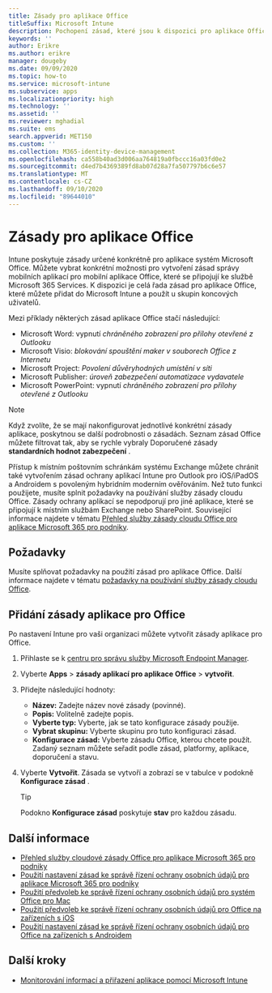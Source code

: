 ```yaml
---
title: Zásady pro aplikace Office
titleSuffix: Microsoft Intune
description: Pochopení zásad, které jsou k dispozici pro aplikace Office
keywords: ''
author: Erikre
ms.author: erikre
manager: dougeby
ms.date: 09/09/2020
ms.topic: how-to
ms.service: microsoft-intune
ms.subservice: apps
ms.localizationpriority: high
ms.technology: ''
ms.assetid: ''
ms.reviewer: mghadial
ms.suite: ems
search.appverid: MET150
ms.custom: ''
ms.collection: M365-identity-device-management
ms.openlocfilehash: ca558b40ad3d006aa764819a0fbccc16a03fd0e2
ms.sourcegitcommit: d4ed7b4369389fd8ab07d28a7fa507797b6c6e57
ms.translationtype: MT
ms.contentlocale: cs-CZ
ms.lasthandoff: 09/10/2020
ms.locfileid: "89644010"
---
```

# <a name="policies-for-office-apps"></a>Zásady pro aplikace Office

Intune poskytuje zásady určené konkrétně pro aplikace systém Microsoft Office. Můžete vybrat konkrétní možnosti pro vytvoření zásad správy mobilních aplikací pro mobilní aplikace Office, které se připojují ke službě Microsoft 365 Services. K dispozici je celá řada zásad pro aplikace Office, které můžete přidat do Microsoft Intune a použít u skupin koncových uživatelů.

Mezi příklady některých zásad aplikace Office stačí následující:
- Microsoft Word: vypnutí *chráněného zobrazení pro přílohy otevřené z Outlooku*
- Microsoft Visio: *blokování spouštění maker v souborech Office z Internetu*
- Microsoft Project: *Povolení důvěryhodných umístění v síti*
- Microsoft Publisher: *úroveň zabezpečení automatizace vydavatele*
- Microsoft PowerPoint: vypnutí *chráněného zobrazení pro přílohy otevřené z Outlooku*

> [!NOTE]
> Když zvolíte, že se mají nakonfigurovat jednotlivé konkrétní zásady aplikace, poskytnou se další podrobnosti o zásadách. Seznam zásad Office můžete filtrovat tak, aby se rychle vybraly Doporučené zásady **standardních hodnot zabezpečení** .

Přístup k místním poštovním schránkám systému Exchange můžete chránit také vytvořením zásad ochrany aplikací Intune pro Outlook pro iOS/iPadOS a Androidem s povoleným hybridním moderním ověřováním. Než tuto funkci použijete, musíte splnit požadavky na používání služby zásady cloudu Office. Zásady ochrany aplikací se nepodporují pro jiné aplikace, které se připojují k místním službám Exchange nebo SharePoint. Související informace najdete v tématu [Přehled služby zásady cloudu Office pro aplikace Microsoft 365 pro podniky](https://docs.microsoft.com/deployoffice/overview-office-cloud-policy-service).

## <a name="prerequisites"></a>Požadavky

Musíte splňovat požadavky na použití zásad pro aplikace Office. Další informace najdete v tématu [požadavky na používání služby zásady cloudu Office](https://docs.microsoft.com/deployoffice/overview-office-cloud-policy-service#requirements-for-using-the-office-cloud-policy-service).

## <a name="to-add-an-office-app-policy"></a>Přidání zásady aplikace pro Office

Po nastavení Intune pro vaši organizaci můžete vytvořit zásady aplikace pro Office.

1. Přihlaste se k [centru pro správu služby Microsoft Endpoint Manager](https://go.microsoft.com/fwlink/?linkid=2109431).
2. Vyberte **Apps**  >  **zásady aplikací pro aplikace Office**  >  **vytvořit**.
3. Přidejte následující hodnoty:
    - **Název:** Zadejte název nové zásady (povinné).
    - **Popis:** Volitelně zadejte popis.
    - **Vyberte typ:** Vyberte, jak se tato konfigurace zásady použije.
    - **Vybrat skupinu:** Vyberte skupinu pro tuto konfiguraci zásad.
    - **Konfigurace zásad:** Vyberte zásadu Office, kterou chcete použít. Zadaný seznam můžete seřadit podle zásad, platformy, aplikace, doporučení a stavu.
4. Vyberte **Vytvořit**. Zásada se vytvoří a zobrazí se v tabulce v podokně **Konfigurace zásad** .

   > [!TIP]
   > Podokno **Konfigurace zásad** poskytuje **stav** pro každou zásadu.

## <a name="additional-information"></a>Další informace

- [Přehled služby cloudové zásady Office pro aplikace Microsoft 365 pro podniky](https://docs.microsoft.com/deployoffice/overview-office-cloud-policy-service)
- [Použití nastavení zásad ke správě řízení ochrany osobních údajů pro aplikace Microsoft 365 pro podniky](https://docs.microsoft.com/deployoffice/privacy/manage-privacy-controls)
- [Použití předvoleb ke správě řízení ochrany osobních údajů pro systém Office pro Mac](https://docs.microsoft.com/deployoffice/privacy/mac-privacy-preferences)
- [Použití předvoleb ke správě řízení ochrany osobních údajů pro Office na zařízeních s iOS](https://docs.microsoft.com/deployoffice/privacy/ios-privacy-preferences)
- [Použití nastavení zásad ke správě řízení ochrany osobních údajů pro Office na zařízeních s Androidem](https://docs.microsoft.com/deployoffice/privacy/android-privacy-controls)

## <a name="next-steps"></a>Další kroky

- [Monitorování informací a přiřazení aplikace pomocí Microsoft Intune](apps-monitor.md)